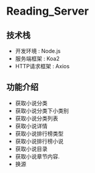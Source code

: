 # Reading_Server

## 技术栈
* 开发环境 : Node.js
* 服务端框架 : Koa2
* HTTP请求框架 : Axios

## 功能介绍
* 获取小说分类
* 获取小说分类下小类别
* 获取小说分类列表
* 获取小说详情
* 获取小说排行榜类型
* 获取小说排行榜小说
* 获取小说目录
* 获取小说章节内容.
* 换源